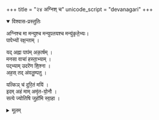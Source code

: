 +++
title = "२४ अग्निश् च"
unicode_script = "devanagari"
+++

<details open><summary>विश्वास-प्रस्तुतिः</summary>

अग्निश्च मा मन्युश्च मन्युपतयश्च मन्यु॑कृते॒भ्यः।  
पापेभ्यो॑ रक्ष॒न्ताम् ।  

यद् अह्ना पाप॑म् अका॒र्षम् ।  
मनसा वाचा॑ हस्ता॒भ्याम् ।  
पद्भ्याम् उदरे॑ण शि॒श्ना ।  
अह॒स् तद् अ॑वलु॒म्पतु ।

यत्किञ् च॑ दुरि॒तं मयि॑ ।  
इदम् अहं माम् अमृ॑त-यो॒नौ ।  
सत्ये ज्योतिषि जुहो॑मि स्वा॒हा । 
</details>

<details><summary>मूलम्</summary>

अग्निश्च मा मन्युश्च मन्युपतयश्च मन्यु॑कृते॒भ्यः।  
पापेभ्यो॑ रक्ष॒न्ताम् ।  

यद् अह्ना पाप॑म् अका॒र्षम् ।  
मनसा वाचा॑ हस्ता॒भ्याम् ।  
पद्भ्याम् उदरे॑ण शि॒श्ना ।  
अह॒स् तद् अ॑वलु॒म्पतु ।

यत्किञ् च॑ दुरि॒तं मयि॑ ।  
इदम् अहं माम् अमृ॑त-यो॒नौ ।  
सत्ये ज्योतिषि जुहो॑मि स्वा॒हा । 
</details>
